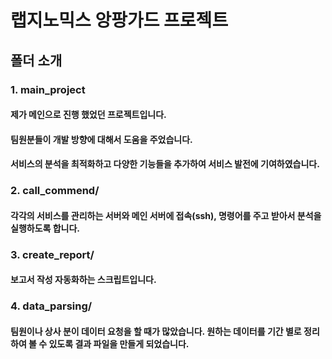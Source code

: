 # 랩지노믹스 앙팡가드 프로젝트

## 폴더 소개
### 1. main_project
   #### 제가 메인으로 진행 했었던 프로젝트입니다.
   #### 팀원분들이 개발 방향에 대해서 도움을 주었습니다.
   #### 서비스의 분석을 최적화하고 다양한 기능들을 추가하여 서비스 발전에 기여하였습니다.
   
### 2. call_commend/
   #### 각각의 서비스를 관리하는 서버와 메인 서버에 접속(ssh), 명령어를 주고 받아서 분석을 실행하도록 합니다.
   
### 3. create_report/
   #### 보고서 작성 자동화하는 스크립트입니다.

### 4. data_parsing/
   #### 팀원이나 상사 분이 데이터 요청을 할 때가 많았습니다. 원하는 데이터를 기간 별로 정리하여 볼 수 있도록 결과 파일을 만들게 되었습니다.
